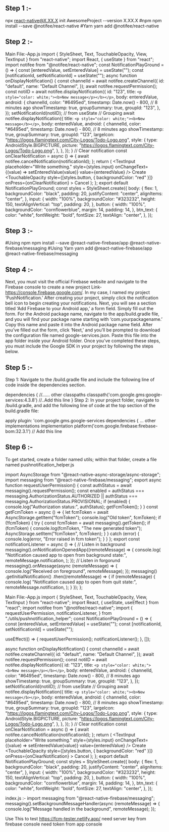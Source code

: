 ## Step 1 :-
npx react-native@X.XX.X init AwesomeProject --version X.XX.X
#npm
npm install --save @notifee/react-native
#Yarn
yarn add @notifee/react-native

## Step 2 :-
Main File:-App.js
import { StyleSheet, Text, TouchableOpacity, View, TextInput } from "react-native";
import React, { useState } from "react";
import notifee from "@notifee/react-native";
const NotificationPlayGround = () => {
  const [enteredValue, setEnteredValue] = useState("");
  const [notificationId, setNotificationId] = useState("");
  async function onDisplayNotification() {
    const channelId = await notifee.createChannel({
      id: "default",
      name: "Default Channel",
    });
    await notifee.requestPermission();
    const notiID = await notifee.displayNotification({
      id: "123",
      title: `<p style="color: white;"><b>New message</p></b></p>`,
      body: enteredValue,
      android: {
        channelId,
        color: "#6495ed",
        timestamp: Date.now() - 800, // 8 minutes ago
        showTimestamp: true,
        groupSummary: true,
        groupId: "123",
      },
    });
    setNotificationId(notiID); // from useState
    // Grouping
    await notifee.displayNotification({
      title: `<p style="color: white;"><b>New message</b></p>`,
      body: enteredValue,
      android: {
        channelId,
        color: "#6495ed",
        timestamp: Date.now() - 800, // 8 minutes ago
        showTimestamp: true,
        groupSummary: true,
        groupId: "123",
        largeIcon: "https://logos.flamingtext.com/City-Logos/Todo-Logo.png",
        style: {
        type: AndroidStyle.BIGPICTURE,
        picture: "https://logos.flamingtext.com/City-Logos/Todo-Logo.png",
        },
      },
    });
  }
  //  Clear notification
  const onClearNotification = async () => {
    await notifee.cancelNotification(notificationId);
  };
  return (
    <View style={styles.body}>
      <TextInput
        placeholder="Write something."
        style={styles.input}
        onChangeText={(value) => setEnteredValue(value)}
        value={enteredValue}
      />
      <TouchableOpacity style={styles.button} onPress={onDisplayNotification}>
        <Text style={styles.btn_text}>Create</Text>
      </TouchableOpacity>
      <TouchableOpacity
        style={[styles.button, { backgroundColor: "red" }]}
        onPress={onClearNotification}
      >
        <Text style={styles.btn_text}>Cancel</Text>
      </TouchableOpacity>
    </View>
  );
};
export default NotificationPlayGround;
const styles = StyleSheet.create({
  body: {
    flex: 1,
    backgroundColor: "black",
    padding: 20,
    justifyContent: "center",
    alignItems: "center",
  },
  input: {
    width: "100%",
    backgroundColor: "#323232",
    height: 150,
    textAlignVertical: "top",
    padding: 20,
  },
  button: {
    width: "100%",
    backgroundColor: "cornflowerblue",
    margin: 14,
    padding: 14,
  },
  btn_text: {
    color: "white",
    fontWeight: "bold",
    fontSize: 27,
    textAlign: "center",
  },
});

## Step 3 :-
#Using npm
npm install --save @react-native-firebase/app @react-native-firebase/messaging
#Using Yarn
yarn add @react-native-firebase/app @react-native-firebase/messaging

## Step 4 :-
Next, you must visit the official Firebase website and navigate to the Firebase console to create a new project Link-https://console.firebase.google.com/. 
In my case, I named my project ‘PushNotification.’ After creating your project, simply click the notification bell icon to begin creating your notifications.
Next, you will see a section titled ‘Add Firebase to your Android app,’ a form field. 
Simply fill out the form. For the Android package name, navigate to the app/build.gradle file, and you will find your package name starting with ‘com.yourpackagename.’ 
Copy this name and paste it into the Android package name field.
After you’ve filled out the form, click ‘Next,’ and you’ll be prompted to download the configuration file named google-services.json. 
Paste this file into the app folder inside your Android folder. 
Once you’ve completed these steps, you must include the Google SDK in your project by following the steps below.

## Step 5 :-
Step 1: Navigate to the <project>/build.gradle file and include the following line of code inside the dependencies section.

dependencies {
    //...... other classpaths
    classpath('com.google.gms:google-services:4.3.8')  //..Add this line
}
Step 2: In your project folder, navigate to <app-module>/build.gradle, and add the following line of code at the top section of the build.gradle file:

apply plugin: 'com.google.gms.google-services
dependencies {
        ... other implementations
        implementation platform('com.google.firebase:firebase-bom:32.3.1') // Add this line

## Step 6 :-
To get started, create a folder named utils; within that folder, create a file named pushnotification_helper.js

import AsyncStorage from "@react-native-async-storage/async-storage";
import messaging from "@react-native-firebase/messaging";
export async function requestUserPermission() {
  const authStatus = await messaging().requestPermission();
  const enabled =
    authStatus === messaging.AuthorizationStatus.AUTHORIZED ||
    authStatus === messaging.AuthorizationStatus.PROVISIONAL;
  if (enabled) {
    console.log("Authorization status:", authStatus);
    getFcmToken();
  }
}
const getFcmToken = async () => {
  let fcmToken = await AsyncStorage.getItem("fcmToken");
  console.log("Old token", fcmToken);
  if (!fcmToken) {
    try {
      const fcmToken = await messaging().getToken();
      if (fcmToken) {
        console.log(fcmToken, "The new generated token");
        AsyncStorage.setItem("fcmToken", fcmToken);
      }
    } catch (error) {
      console.log(error, "Error raised in fcm token");
    }
  }
};
export const notificationListener = async () => {
  // Listen in background
  messaging().onNotificationOpenedApp((remoteMessage) => {
    console.log(
      "Notification caused app to open from background state:",
      remoteMessage.notification,
    );
  });
  //   Listen in forgorund
  messaging().onMessage(async (remoteMessage) => {
    console.log("Received on foreground", remoteMessage);
  });
  messaging()
    .getInitialNotification()
    .then((remoteMessage) => {
      if (remoteMessage) {
        console.log(
          "Notification caused app to open from quit state:",
          remoteMessage.notification,
        );
      }
    });
};

Main File:-App.js
import { StyleSheet, Text, TouchableOpacity, View, TextInput } from "react-native";
import React, { useState, useEffect } from "react";
import notifee from "@notifee/react-native";
import {
  requestUserPermission,
  notificationListener,
} from "./utils/pushnotification_helper";
const NotificationPlayGround = () => {
  const [enteredValue, setEnteredValue] = useState("");
  const [notificationId, setNotificationId] = useState("");

  useEffect(() => {
    requestUserPermission();
    notificationListener();
  }, []);

  async function onDisplayNotification() {
    const channelId = await notifee.createChannel({
      id: "default",
      name: "Default Channel",
    });
    await notifee.requestPermission();
    const notiID = await notifee.displayNotification({
      id: "123",
      title: `<p style="color: white;"><b>New message</p></b></p>`,
      body: enteredValue,
      android: {
        channelId,
        color: "#6495ed",
        timestamp: Date.now() - 800, // 8 minutes ago
        showTimestamp: true,
        groupSummary: true,
        groupId: "123",
      },
    });
    setNotificationId(notiID); // from useState
    // Grouping
    await notifee.displayNotification({
      title: `<p style="color: white;"><b>New message</b></p>`,
      body: enteredValue,
      android: {
        channelId,
        color: "#6495ed",
        timestamp: Date.now() - 800, // 8 minutes ago
        showTimestamp: true,
        groupSummary: true,
        groupId: "123",
        largeIcon: "https://logos.flamingtext.com/City-Logos/Todo-Logo.png",
        style: {
        type: AndroidStyle.BIGPICTURE,
        picture: "https://logos.flamingtext.com/City-Logos/Todo-Logo.png",
        },
      },
    });
  }
  //  Clear notification
  const onClearNotification = async () => {
    await notifee.cancelNotification(notificationId);
  };
  return (
    <View style={styles.body}>
      <TextInput
        placeholder="Write something."
        style={styles.input}
        onChangeText={(value) => setEnteredValue(value)}
        value={enteredValue}
      />
      <TouchableOpacity style={styles.button} onPress={onDisplayNotification}>
        <Text style={styles.btn_text}>Create</Text>
      </TouchableOpacity>
      <TouchableOpacity
        style={[styles.button, { backgroundColor: "red" }]}
        onPress={onClearNotification}
      >
        <Text style={styles.btn_text}>Cancel</Text>
      </TouchableOpacity>
    </View>
  );
};
export default NotificationPlayGround;
const styles = StyleSheet.create({
  body: {
    flex: 1,
    backgroundColor: "black",
    padding: 20,
    justifyContent: "center",
    alignItems: "center",
  },
  input: {
    width: "100%",
    backgroundColor: "#323232",
    height: 150,
    textAlignVertical: "top",
    padding: 20,
  },
  button: {
    width: "100%",
    backgroundColor: "cornflowerblue",
    margin: 14,
    padding: 14,
  },
  btn_text: {
    color: "white",
    fontWeight: "bold",
    fontSize: 27,
    textAlign: "center",
  },
});

index.js :-
import messaging from "@react-native-firebase/messaging";
messaging().setBackgroundMessageHandler(async (remoteMessage) => {
  console.log("Message handled in the background", remoteMessage);
});

Use This to test
https://fcm-tester.netlify.app/
need server key from firebase console
need token from app console
